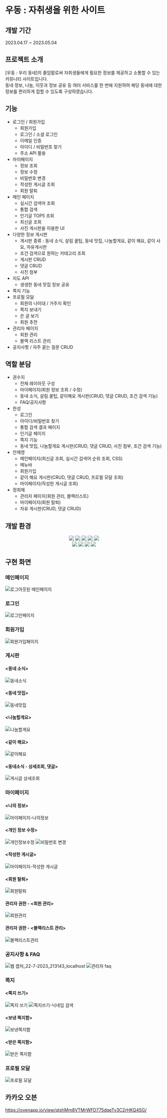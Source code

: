 # 우동 : 자취생을 위한 사이트
## 개발 기간

2023.04.17 ~ 2023.05.04

## 프로젝트 소개

[우동 : 우리 동네]의 줄임말로써
자취생들에게 필요한 정보를 제공하고 소통할 수 있는 커뮤니티 사이트입니다. <br>
동네 정보, 나눔, 이웃과 정보 공유 등 여러 서비스를 한 번에 지원하여 해당 동네에 대한 정보를 편리하게 접할 수 있도록 구성하였습니다.

## 기능

* 로그인 / 회원가입
  * 회원가입
  * 로그인 / 소셜 로그인
  * 이메일 인증
  * 아이디 / 비밀번호 찾기
  * 주소 API 활용
* 마이페이지
  * 정보 조회
  * 정보 수정
  * 비밀번호 변경
  * 작성한 게시글 조회
  * 회원 탈퇴
* 메인 페이지
  * 실시간 검색어 조회
  * 통합 검색
  * 인기글 TOP5 조회
  * 최신글 조회
  * 사진 게시판을 이용한 UI
* 다양한 정보 게시판
  * 게시판 종류 : 동네 소식, 살림 꿀팁, 동네 맛집, 나눔할게요, 같이 해요, 같이 사요, 자유게시판
  * 조건 검색으로 원하는 카테고리 조회
  * 게시판 CRUD
  * 댓글 CRUD
  * 사진 첨부
* 지도 API
  * 생생한 동네 맛집 정보 공유
* 쪽지 기능
* 프로필 모달
  * 회원의 나이대 / 거주지 확인
  * 쪽지 보내기
  * 쓴 글 보기
  * 회원 추천
* 관리자 페이지
  * 회원 관리
  * 블랙 리스트 관리
* 공지사항 / 자주 묻는 질문 CRUD

## 역할 분담

- 권수지
  * 전체 레이아웃 구성
  * 마이페이지(회원 정보 조회 / 수정)
  * 동네 소식, 살림 꿀팁, 같이해요 게시판(CRUD, 댓글 CRUD, 조건 검색 기능)
  * FAQ/공지사항
- 한성
  * 로그인
  * 아이디/비밀번호 찾기
  * 통합 검색 결과 페이지
  * 인기글 페이지
  * 쪽지 기능
  * 동네 맛집, 나눔할게요 게시판(CRUD, 댓글 CRUD, 사진 첨부, 조건 검색 기능)
- 안채영
  * 메인페이지(최신글 조회, 실시간 검색어 순위 조회, CSS)
  * 메뉴바
  * 회원가입
  * 같이 해요 게시판(CRUD, 댓글 CRUD, 프로필 모달 조회)
  * 마이페이지(작성한 게시글 조회)
- 정희재
  * 관리자 페이지(회원 관리, 블랙리스트)
  * 마이페이지(회원 탈퇴)
  * 자유 게시판(CRUD, 댓글 CRUD)

## 개발 환경
<div align=center> 
<img src="https://img.shields.io/badge/java-007396?style=for-the-badge&logo=java&logoColor=white"> 
  <img src="https://img.shields.io/badge/html5-E34F26?style=for-the-badge&logo=html5&logoColor=white"> 
  <img src="https://img.shields.io/badge/css-1572B6?style=for-the-badge&logo=css3&logoColor=white"> 
  <img src="https://img.shields.io/badge/javascript-F7DF1E?style=for-the-badge&logo=javascript&logoColor=black"> 
  <img src="https://img.shields.io/badge/jquery-0769AD?style=for-the-badge&logo=jquery&logoColor=white">
  <br>
  
  <img src="https://img.shields.io/badge/oracle-F80000?style=for-the-badge&logo=oracle&logoColor=white"> 
  <img src="https://img.shields.io/badge/bootstrap-7952B3?style=for-the-badge&logo=bootstrap&logoColor=white">
  <img src="https://img.shields.io/badge/apache tomcat-F8DC75?style=for-the-badge&logo=apachetomcat&logoColor=white">
  <img src="https://img.shields.io/badge/github-181717?style=for-the-badge&logo=github&logoColor=white">
</div>

## 구현 화면

### 메인페이지
![로그아웃된 메인페이지](https://github.com/ggss0029/semi-project/assets/129145703/51c72892-c682-45a4-9911-f5ed4867693d)

### 로그인
![로그인페이지](https://github.com/ggss0029/semi-project/assets/129145703/7289a486-5fc3-4981-a584-31a5c5d0062d)

### 회원가입
![회원가입페이지](https://github.com/ggss0029/semi-project/assets/129145703/def25173-913a-4afb-ade4-e5965fd741f8)

### 게시판
#### <동네 소식>
![동네소식](https://github.com/ggss0029/semi-project/assets/129145703/4f4ef3cd-1aed-4452-bc22-490dab437509)
#### <동네 맛집>
![동네맛집](https://github.com/ggss0029/semi-project/assets/129145703/ef9d5be5-9893-49a3-9c13-fd92f09ae31d)
#### <나눔할게요>
![나눔할게요](https://github.com/ggss0029/semi-project/assets/129145703/0dfc2166-9017-436e-9387-bcc8a8a6a4a9)
#### <같이 해요>
![같이해요](https://github.com/ggss0029/semi-project/assets/129145703/74c4b62a-1e9f-4c51-a14f-b25898bc0171)
#### <동네소식 - 상세조회, 댓글>
![게시글 상세조회](https://github.com/ggss0029/semi-project/assets/129145703/bce7ec6b-c315-468a-b21e-8961f9874884)

### 마이페이지
#### <나의 정보>
![마이페이지-나의정보](https://github.com/ggss0029/semi-project/assets/129145703/23e3c0a3-7be4-4ab4-b41c-05e52e505dca)
#### <개인 정보 수정>
![개인정보수정](https://github.com/ggss0029/semi-project/assets/129145703/f53e7a27-939d-4899-b0b9-1d56eb37011b)
![비밀번호 변경](https://github.com/ggss0029/semi-project/assets/129145703/9a7a2479-b4e0-42ba-90cf-5e8dad1187ca)
#### <작성한 게시글>
![마이페이지-작성한 게시글](https://github.com/ggss0029/semi-project/assets/129145703/e89db219-980f-491a-9577-4139cf09b589)
#### <회원 탈퇴>
![회원탈퇴](https://github.com/ggss0029/semi-project/assets/129145703/43394073-7db4-4cb3-b1ee-1a38e8e0ee92)
#### 관리자 권한 - <회원 관리>
![회원관리](https://github.com/ggss0029/semi-project/assets/129145703/f187a5c3-c8b0-4651-b935-08011e8b0c49)
#### 관리자 권한 - <블랙리스트 관리>
![블랙리스트관리](https://github.com/ggss0029/semi-project/assets/129145703/141a849f-80a5-426c-a61c-1ced07973285)

### 공지사항 & FAQ
![웹 캡처_22-7-2023_213143_localhost](https://github.com/ggss0029/semi-project/assets/129145703/1d927a96-8ef9-4ea2-9367-cf2aefc14d30)
![관리자 faq](https://github.com/ggss0029/semi-project/assets/129145703/6a2f74bb-89a1-47fd-9a52-ae5c7dd93fa0)

### 쪽지
#### <쪽지 쓰기>
![쪽지 쓰기](https://github.com/ggss0029/semi-project/assets/129145703/5cdc82ec-2ee2-4c3c-9dd2-ab99108b7377)
![쪽지쓰기-닉네임 검색](https://github.com/ggss0029/semi-project/assets/129145703/9be455ca-2b46-48e2-a689-4b7540c2c84a)
#### <보낸 쪽지함>
![보낸쪽지함](https://github.com/ggss0029/semi-project/assets/129145703/636dac0a-f07a-460b-97eb-ba62f177a215)
#### <받은 쪽지함>
![받은 쪽지함](https://github.com/ggss0029/semi-project/assets/129145703/b4d9f96a-0694-4f1e-a126-d0d1c57f693d)

### 프로필 모달
![프로필 모달](https://github.com/ggss0029/semi-project/assets/129145703/917f55b6-5eba-4add-8f71-02e3733c920b)

## 카카오 오븐
https://ovenapp.io/view/qlshMm8VTMrWFD775dqeTv3C2rHKQ4SG/
